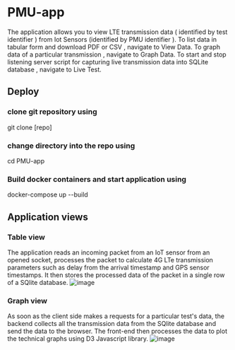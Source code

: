 # PMU-app
The application allows you to view  LTE transmission data ( identified by test identifier ) from Iot Sensors (identified by PMU identifier ). 
To list data in tabular form and download PDF or CSV , navigate to View Data.
To graph data of a particular transmission , navigate to Graph Data.
To start and stop listening server script for capturing live transmission data into SQLite database , navigate to Live Test.

## Deploy 
### clone git repository using
git clone [repo]

### change directory into the repo using
cd PMU-app

### Build docker containers and start application using 
docker-compose up --build

## Application views

### Table view 
The application reads an incoming packet from an IoT sensor from an opened socket, processes the packet to calculate 4G LTe transmission parameters such as delay from the arrival timestamp and GPS sensor timestamps. It then stores the processed data of the packet in a single row of a SQlite database.
![image](https://user-images.githubusercontent.com/36897394/188297295-8dae60ce-3b99-4ce3-a447-0c6c32e73c17.png)

### Graph view
As soon as the client side makes a requests for a particular test's data, the backend collects all the transmission data from the SQlite database and send the data to the browser. The front-end then processes the data to plot the technical graphs using D3 Javascript library. 
![image](https://user-images.githubusercontent.com/36897394/188297221-00f9abac-0954-464a-9833-80074b2671e5.png)
